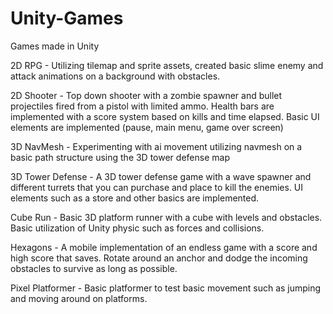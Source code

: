 # Unity-Games
Games made in Unity

2D RPG - Utilizing tilemap and sprite assets, created basic slime enemy and attack animations on a background with obstacles.

2D Shooter - Top down shooter with a zombie spawner and bullet projectiles fired from a pistol with limited ammo. Health bars are implemented with a score system based on kills and time elapsed. Basic UI elements are implemented (pause, main menu, game over screen)

3D NavMesh - Experimenting with ai movement utilizing navmesh on a basic path structure using the 3D tower defense map

3D Tower Defense - A 3D tower defense game with a wave spawner and different turrets that you can purchase and place to kill the enemies. UI elements such as a store and other basics are implemented.

Cube Run - Basic 3D platform runner with a cube with levels and obstacles. Basic utilization of Unity physic such as forces and collisions.

Hexagons - A mobile implementation of an endless game with a score and high score that saves. Rotate around an anchor and dodge the incoming obstacles to survive as long as possible.

Pixel Platformer - Basic platformer to test basic movement such as jumping and moving around on platforms.
